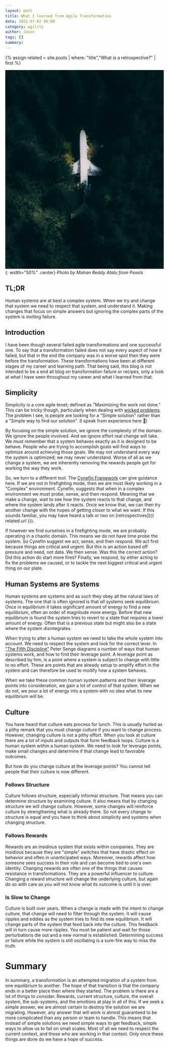```yaml
---
layout: post
title: What I learned from Agile Transformation
date: 2021-07-02 06:00
category: agility
author: Jason
tags: []
summary: 
---
```


{% assign related = site.posts | where: "title","What is a retrospective?" | first %}

![A Chair Being Restored](/assets/img/posts/2021/07/pexels-mohan-reddy-atalu-4165992.jpg){: width="50%" .center}
_Photo by Mohan Reddy Atalu from Pexels_


## TL;DR

Human systems are at best a complex system. When we try and change that system we need to respect that system, and understand it. Making changes that focus on simple answers but ignoring the complex parts of the system is inviting failure.

## Introduction

I have been though several failed agile transformations and one successful one. To say that a transformation failed does not say every aspect of how it failed, but that in the end the company was in a worse spot then they were before the transformation. These transformations have been at different stages of my career and learning path. That being said, this blog is not intended to be a end all blog on transformation failure or recipes, only a look at what I have seen throughout my career and what I learned from that.

## Simplicity

Simplicity is a core agile tenet; defined as "Maximizing the work not done." This can be tricky though, particularly when dealing with [wicked problems](https://en.wikipedia.org/wiki/Wicked_problem). The problem I see, is people are looking for a "Simple solution" rather than a "Simple way to find our solution". (I speak from experience here 🙂)

By focusing on the simple solution, we ignore the complexity of the domain. We ignore the people involved. And we ignore effort real change will take. We must remember that a system behaves exactly as it is designed to be behave. People who are trying to accomplish goals will find ways to optimize around achieving those goals. We may not understand every way the system is optimized; we may never understand. Worse of all as we change a system, we are inherently removing the rewards people got for working the way they work.

So, we turn to a different tool. The [Cynefin Framework](https://en.wikipedia.org/wiki/Cynefin_framework) can give guidance here. If we are not in firefighting mode, then we are most likely working in a "Complex" environment. Cynefin, suggests that when in a complex environment we must probe, sense, and then respond. Meaning that we make a change, wait to see how the system reacts to that change, and where the system lands after it reacts. Once we know that, we can then try another change with the hopes of getting closer to what we want. If this sounds familiar, you may have heard a talk or two on [retrospectives]({{ related.url }}).

If however we find ourselves in a firefighting mode, we are probably operating in a chaotic domain. This means we do not have time probe the system. So Cynefin suggest we act, sense, and then respond. We act first because things are critical and urgent. But this is an action based off pressure and need, not data. We then sense. Was this the correct action? Did this action do start more fires? Finally, we respond, by either acting to fix the problems we caused, or to tackle the next biggest critical and urgent thing on our plate.

## Human Systems are Systems

Human systems are systems and as such they obey all the natural laws of systems. The one that is often ignored is that _all_ systems seek equilibrium. Once in equilibrium it takes significant amount of energy to find a new equilibrium, often an order of magnitude more energy. Before that new equilibrium is found the system tries to revert to a state that requires a lower amount of energy. Often that is a previous state but might also be a state where the system disintegrates.

When trying to alter a human system we need to take the whole system into account. We need to respect the system and look for the correct lever. In ["The Fifth Discipline"](https://www.amazon.com/Fifth-Discipline-Practice-Learning-Organization/dp/0385517254) Peter Senge diagrams a number of ways that human systems work, and how to find their leverage point. A leverage point as described by him, is a point where a system is subject to change with little to no effort. These are points that are already setup to amplify effort in the system and can therefore be used to modify how a system behaves.

When we take these common human system patterns and their leverage points into consideration, we gain a lot of control of that system. When we do not, we pour a lot of energy into a system with no idea what its new equilibrium will be.

## Culture

You have heard that culture eats process for lunch. This is usually hurled as a pithy remark that you must change culture if you want to change process. However, changing culture is not a pithy effort. When you look at culture there are a lot of inputs and outputs that form feedback loops. Culture is a human system within a human system. We need to look for leverage points, make small changes and determine if that change lead to favorable outcomes.

But how do you change culture at the leverage points? You cannot tell people that their culture is now different.

### Follows Structure

Culture follows structure, especially informal structure. That means you can determine structure by examining culture. It also means that by changing structure we _will_ change culture. However, some changes will reinforce culture by strengthening what is already there. So not every change to structure is equal and you have to think about simplicity and systems when changing structure.

### Follows Rewards

Rewards are an insidious system that exists within companies. They are insidious because they are "simple" switches that have drastic effect on behavior and often in unanticipated ways. Moreover, rewards affect how someone sees success in their role and can become tied to one's own identity. Changing rewards are often one of the things that causes resistance in transformations. They are a powerful influencer to culture. Changing a reward structure will change the underlying culture, but again do so with care as you will not know what its outcome is until it is over.

### Is Slow to Change

Culture is built over years. When a change is made with the intent to change culture, that change will need to filter through the system. It will cause ripples and eddies as the system tries to find its new equilibrium. It will change parts of the system that feed back into the culture. This feedback will in turn cause more ripples. You must be patient and wait for those perturbations die out and a new normal is established. Determining success or failure while the system is still oscillating is a sure-fire way to miss the truth.

# Summary

In summary, a transformation is an attempted migration of a system from one equilibrium to another. The hope of that transition is that the company ends in a better place then where they started. The problem is there are a lot of things to consider. Rewards, current structure, culture, the overall system, the sub-systems, and the emotions at play in all of this. If we seek a simple answer, we are almost certain to destroy the solution we are migrating. However, any answer that will work is almost guaranteed to be more complicated than any person or team to handle. This means that instead of simple solutions we need simple ways to get feedback, simple ways to allow us to fail on small scales. Most of all we need to respect the current context, and those who are working in that context. Only once these things are done do we have a hope of success.
